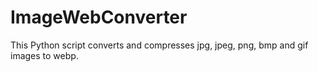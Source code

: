 # ImageWebConverter
This Python script converts and compresses jpg, jpeg, png, bmp and gif images to webp.
